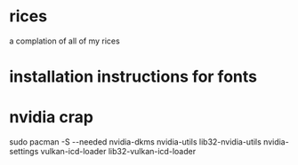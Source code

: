 # rices
a complation of all of my rices 

# installation instructions for fonts 


# nvidia crap 
sudo pacman -S --needed nvidia-dkms nvidia-utils lib32-nvidia-utils nvidia-settings vulkan-icd-loader lib32-vulkan-icd-loader
